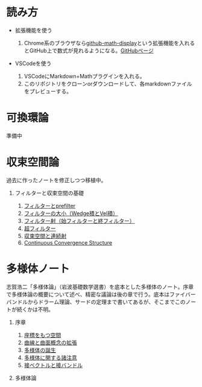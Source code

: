 # 読み方

- 拡張機能を使う
    1. Chrome系のブラウザなら[github-math-display](https://chrome.google.com/webstore/detail/github-math-display/cgolaobglebjonjiblcjagnpmdmlgmda)という拡張機能を入れるとGitHub上で数式が見れるようになる。[GitHubページ](https://github.com/AaronCQL/katex-github-chrome-extension)

- VSCodeを使う
    1. VSCodeにMarkdown+Mathプラグインを入れる。
    1. このリポジトリをクローンorダウンロードして、各markdownファイルをプレビューする。

# 可換環論

準備中

# 収束空間論

過去に作ったノートを修正しつつ移植中。

1. フィルターと収束空間の基礎

    1. [フィルターとprefilter](/ConvergentSpace/Filter.md)
    1. [フィルターの大小（Wedge積とVel積）](/ConvergentSpace/FinerCoarser.md)
    1. [フィルター射（始フィルターと終フィルター）](/ConvergentSpace/InitialFinal.md)
    1. [超フィルター](/ConvergentSpace/UltraFilter.md)
    1. [収束空間と連続射](/ConvergentSpace/Conv.md)
    1. [Continuous Convergence Structure](/CnvergentSpace/CCS.md)


# 多様体ノート

志賀浩二「多様体論」（岩波基礎数学選書）を底本とした多様体のノート。序章で多様体論の概要について述べ、精密な議論は後の章で行う。底本はファイバーバンドルからドラーム理論、サードの定理まで書いてあるが、そこまでこのノートが続くかは不明。

1. 序章

    1. [座標をもつ空間](/Manifold/CoordinatedSpace.md)
    1. [曲線と曲面概念の拡張](/Manifold/WhatIsManifold.md)
    1. [多様体の誕生](/Manifold/BirthOfManifold.md)
    1. [多様体に関する諸注意](/Manifold/RemarkOfManifold.md)
    1. [接ベクトルと接バンドル](/Manifold/Tangent.md)

1. 多様体論

